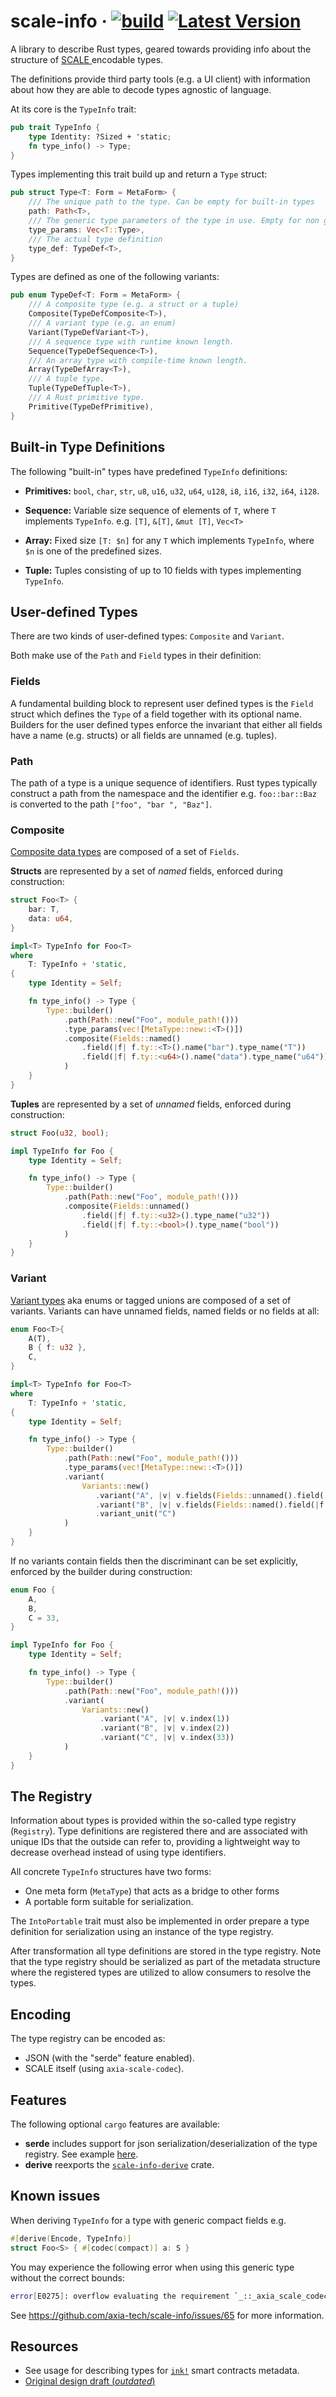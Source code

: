 # scale-info &middot; [![build][a1]][a2] [![Latest Version][b1]][b2]

[a1]: https://github.com/axia-tech/scale-info/workflows/Rust/badge.svg
[a2]: https://github.com/axia-tech/scale-info/actions?query=workflow%3ARust+branch%3Amaster
[b1]: https://img.shields.io/crates/v/scale-info.svg
[b2]: https://crates.io/crates/scale-info

A library to describe Rust types, geared towards providing info about the structure of [SCALE
](https://github.com/axia-tech/axia-scale-codec) encodable types.

The definitions provide third party tools (e.g. a UI client) with information about how they
are able to decode types agnostic of language.

At its core is the `TypeInfo` trait:

```rust
pub trait TypeInfo {
    type Identity: ?Sized + 'static;
    fn type_info() -> Type;
}
```

Types implementing this trait build up and return a `Type` struct:

```rust
pub struct Type<T: Form = MetaForm> {
    /// The unique path to the type. Can be empty for built-in types
    path: Path<T>,
    /// The generic type parameters of the type in use. Empty for non generic types
    type_params: Vec<T::Type>,
    /// The actual type definition
    type_def: TypeDef<T>,
}
```
Types are defined as one of the following variants:
```rust
pub enum TypeDef<T: Form = MetaForm> {
    /// A composite type (e.g. a struct or a tuple)
    Composite(TypeDefComposite<T>),
    /// A variant type (e.g. an enum)
    Variant(TypeDefVariant<T>),
    /// A sequence type with runtime known length.
    Sequence(TypeDefSequence<T>),
    /// An array type with compile-time known length.
    Array(TypeDefArray<T>),
    /// A tuple type.
    Tuple(TypeDefTuple<T>),
    /// A Rust primitive type.
    Primitive(TypeDefPrimitive),
}
```

## Built-in Type Definitions

The following "built-in" types have predefined `TypeInfo` definitions:

- **Primitives:** `bool`, `char`, `str`, `u8`, `u16`, `u32`, `u64`, `u128`, `i8`, `i16`, `i32`, `i64`, `i128`.

- **Sequence:** Variable size sequence of elements of `T`, where `T` implements `TypeInfo`. e.g. `[T]`, `&[T]`, `&mut
 [T]`, `Vec<T>`

- **Array:** Fixed size `[T: $n]` for any `T` which implements `TypeInfo`, where `$n` is one of the
 predefined sizes.

- **Tuple:** Tuples consisting of up to 10 fields with types implementing `TypeInfo`.

## User-defined Types

There are two kinds of user-defined types: `Composite` and `Variant`.

Both make use of the `Path` and `Field` types in their definition:

### Fields

A fundamental building block to represent user defined types is the `Field` struct which defines the `Type` of a
field together with its optional name. Builders for the user defined types enforce the invariant that either all
fields have a name (e.g. structs) or all fields are unnamed (e.g. tuples).

### Path

The path of a type is a unique sequence of identifiers. Rust types typically construct a path from
the namespace and the identifier e.g. `foo::bar::Baz` is converted to the path `["foo", "bar
", "Baz"]`.

### Composite

[Composite data types](https://en.wikipedia.org/wiki/Composite_data_type) are composed of a set of `Fields`.

**Structs** are represented by a set of *named* fields, enforced during construction:

```rust
struct Foo<T> {
    bar: T,
    data: u64,
}

impl<T> TypeInfo for Foo<T>
where
    T: TypeInfo + 'static,
{
    type Identity = Self;

    fn type_info() -> Type {
        Type::builder()
            .path(Path::new("Foo", module_path!()))
            .type_params(vec![MetaType::new::<T>()])
            .composite(Fields::named()
                .field(|f| f.ty::<T>().name("bar").type_name("T"))
                .field(|f| f.ty::<u64>().name("data").type_name("u64"))
            )
    }
}
```

**Tuples** are represented by a set of *unnamed* fields, enforced during construction:

```rust
struct Foo(u32, bool);

impl TypeInfo for Foo {
    type Identity = Self;

    fn type_info() -> Type {
        Type::builder()
            .path(Path::new("Foo", module_path!()))
            .composite(Fields::unnamed()
                .field(|f| f.ty::<u32>().type_name("u32"))
                .field(|f| f.ty::<bool>().type_name("bool"))
            )
    }
}
```

### Variant

[Variant types](https://en.wikipedia.org/wiki/Tagged_union) aka enums or tagged unions are
composed of a set of variants. Variants can have unnamed fields, named fields or no fields at all:

```rust
enum Foo<T>{
    A(T),
    B { f: u32 },
    C,
}

impl<T> TypeInfo for Foo<T>
where
    T: TypeInfo + 'static,
{
    type Identity = Self;

    fn type_info() -> Type {
        Type::builder()
            .path(Path::new("Foo", module_path!()))
            .type_params(vec![MetaType::new::<T>()])
            .variant(
                Variants::new()
                   .variant("A", |v| v.fields(Fields::unnamed().field(|f| f.ty::<T>())))
                   .variant("B", |v| v.fields(Fields::named().field(|f| f.ty::<u32>().name("f").type_name("u32"))))
                   .variant_unit("C")
            )
    }
}
```

If no variants contain fields then the discriminant can be set explicitly, enforced by the
builder during construction:

```rust
enum Foo {
    A,
    B,
    C = 33,
}

impl TypeInfo for Foo {
    type Identity = Self;

    fn type_info() -> Type {
        Type::builder()
            .path(Path::new("Foo", module_path!()))
            .variant(
                Variants::new()
                    .variant("A", |v| v.index(1))
                    .variant("B", |v| v.index(2))
                    .variant("C", |v| v.index(33))
            )
    }
}
```

## The Registry

Information about types is provided within the so-called type registry (`Registry`).
Type definitions are registered there and are associated with unique IDs that the outside
can refer to, providing a lightweight way to decrease overhead instead of using type
identifiers.

All concrete `TypeInfo` structures have two forms:

- One meta form (`MetaType`) that acts as a bridge to other forms
- A portable form suitable for serialization.

The `IntoPortable` trait must also be implemented in order prepare a type
definition for serialization using an instance of the type registry.

After transformation all type definitions are stored in the type registry.
Note that the type registry should be serialized as part of the metadata structure where the
registered types are utilized to allow consumers to resolve the types.

## Encoding

The type registry can be encoded as:

- JSON (with the "serde" feature enabled).
- SCALE itself (using `axia-scale-codec`).

## Features

The following optional `cargo` features are available:

- **serde** includes support for json serialization/deserialization of the type registry. See example [here](https://github.com/axia-tech/scale-info/blob/master/test_suite/tests/json.rs).
- **derive** reexports the [`scale-info-derive`](https://crates.io/crates/scale-info-derive) crate.

## Known issues

When deriving `TypeInfo` for a type with generic compact fields e.g.

```rust
#[derive(Encode, TypeInfo)]
struct Foo<S> { #[codec(compact)] a: S }
```

You may experience the following error when using this generic type without the correct bounds:

```sh
error[E0275]: overflow evaluating the requirement `_::_axia_scale_codec::Compact<_>: Decode`
```

See https://github.com/axia-tech/scale-info/issues/65 for more information.

## Resources

- See usage for describing types for [`ink!`](https://github.com/axia-tech/ink/blob/master/crates/metadata/src/specs.rs) smart contracts metadata.
- [Original design draft (*outdated*)](https://hackmd.io/0wWm0ueBSF26m2pBG5NaeQ?view)
